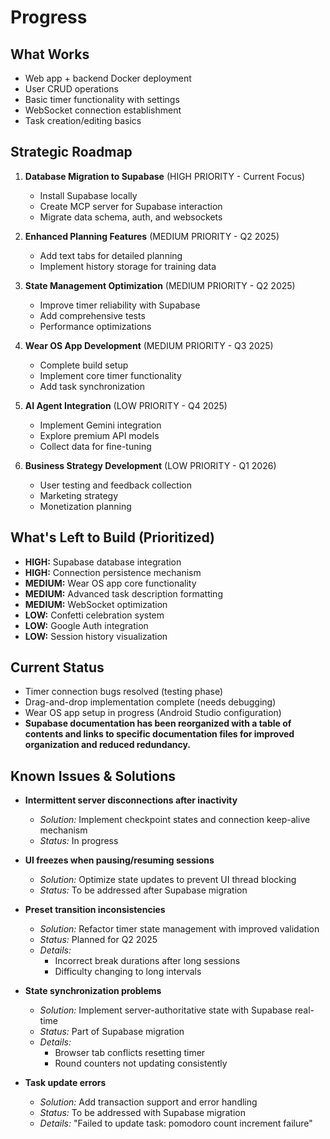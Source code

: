 # Progress

## What Works

-   Web app + backend Docker deployment
-   User CRUD operations
-   Basic timer functionality with settings
-   WebSocket connection establishment
-   Task creation/editing basics

## Strategic Roadmap

1.  **Database Migration to Supabase** (HIGH PRIORITY - Current Focus)
    -   Install Supabase locally
    -   Create MCP server for Supabase interaction
    -   Migrate data schema, auth, and websockets

2.  **Enhanced Planning Features** (MEDIUM PRIORITY - Q2 2025)
    -   Add text tabs for detailed planning
    -   Implement history storage for training data

3.  **State Management Optimization** (MEDIUM PRIORITY - Q2 2025)
    -   Improve timer reliability with Supabase
    -   Add comprehensive tests
    -   Performance optimizations

4.  **Wear OS App Development** (MEDIUM PRIORITY - Q3 2025)
    -   Complete build setup
    -   Implement core timer functionality
    -   Add task synchronization

5.  **AI Agent Integration** (LOW PRIORITY - Q4 2025)
    -   Implement Gemini integration
    -   Explore premium API models
    -   Collect data for fine-tuning

6.  **Business Strategy Development** (LOW PRIORITY - Q1 2026)
    -   User testing and feedback collection
    -   Marketing strategy
    -   Monetization planning

## What's Left to Build (Prioritized)

-   **HIGH:** Supabase database integration
-   **HIGH:** Connection persistence mechanism
-   **MEDIUM:** Wear OS app core functionality
-   **MEDIUM:** Advanced task description formatting
-   **MEDIUM:** WebSocket optimization
-   **LOW:** Confetti celebration system
-   **LOW:** Google Auth integration
-   **LOW:** Session history visualization

## Current Status

-   Timer connection bugs resolved (testing phase)
-   Drag-and-drop implementation complete (needs debugging)
-   Wear OS app setup in progress (Android Studio configuration)
-   **Supabase documentation has been reorganized with a table of contents and links to specific documentation files for improved organization and reduced redundancy.**

## Known Issues & Solutions

-   **Intermittent server disconnections after inactivity**
    -   *Solution:* Implement checkpoint states and connection keep-alive mechanism
    -   *Status:* In progress

-   **UI freezes when pausing/resuming sessions**
    -   *Solution:* Optimize state updates to prevent UI thread blocking
    -   *Status:* To be addressed after Supabase migration

-   **Preset transition inconsistencies**
    -   *Solution:* Refactor timer state management with improved validation
    -   *Status:* Planned for Q2 2025
    -   *Details:*
        -   Incorrect break durations after long sessions
        -   Difficulty changing to long intervals

-   **State synchronization problems**
    -   *Solution:* Implement server-authoritative state with Supabase real-time
    -   *Status:* Part of Supabase migration
    -   *Details:*
        -   Browser tab conflicts resetting timer
        -   Round counters not updating consistently
-   **Task update errors**
    -   *Solution:* Add transaction support and error handling
    -   *Status:* To be addressed with Supabase migration
    -   *Details:* "Failed to update task: pomodoro count increment failure"
